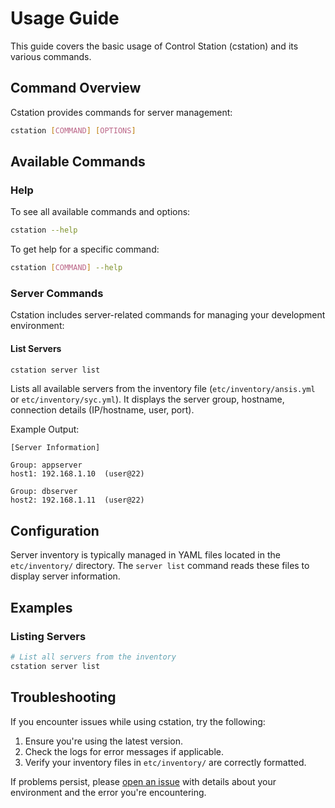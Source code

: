 # Usage Guide

This guide covers the basic usage of Control Station (cstation) and its various commands.

## Command Overview

Cstation provides commands for server management:

```bash
cstation [COMMAND] [OPTIONS]
```

## Available Commands

### Help

To see all available commands and options:

```bash
cstation --help
```

To get help for a specific command:

```bash
cstation [COMMAND] --help
```

### Server Commands

Cstation includes server-related commands for managing your development environment:

#### List Servers

```bash
cstation server list
```

Lists all available servers from the inventory file (`etc/inventory/ansis.yml` or `etc/inventory/syc.yml`). It displays the server group, hostname, connection details (IP/hostname, user, port).

Example Output:

```
[Server Information]

Group: appserver
host1: 192.168.1.10  (user@22)

Group: dbserver
host2: 192.168.1.11  (user@22)
```

## Configuration

Server inventory is typically managed in YAML files located in the `etc/inventory/` directory. The `server list` command reads these files to display server information.

## Examples

### Listing Servers

```bash
# List all servers from the inventory
cstation server list
```

## Troubleshooting

If you encounter issues while using cstation, try the following:

1. Ensure you're using the latest version.
2. Check the logs for error messages if applicable.
3. Verify your inventory files in `etc/inventory/` are correctly formatted.

If problems persist, please [open an issue](https://github.com/yourusername/cstation/issues) with details about your environment and the error you're encountering.

